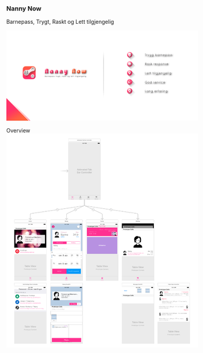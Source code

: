 ### Nanny Now
Barnepass, Trygt, Raskt og Lett tilgjengelig

![Presentasjon av Nanny Now](https://github.com/bjarnet3/Nanny-Now/blob/master/Nanny%20Now/Library/Assets.xcassets/_presentation.imageset/presentation.png)

Overview
![Presentasjon av Nanny Now](https://github.com/bjarnet3/Nanny-Now/blob/master/Nanny%20Now/Library/Assets.xcassets/_Main_Storyboard.imageset/Main_Storyboard.png)
